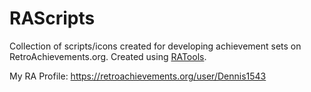 # RAScripts
Collection of scripts/icons created for developing achievement sets on RetroAchievements.org. Created using [RATools](https://github.com/Jamiras/RATools).

My RA Profile: https://retroachievements.org/user/Dennis1543

